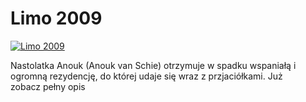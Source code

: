 Limo 2009 
=============
[![Limo 2009 ](http://vidos.pl/images/player.gif)](http://vidos.pl/limo-2009)

 Nastolatka Anouk (Anouk van Schie) otrzymuje w spadku wspaniałą i ogromną rezydencję, do której udaje się wraz z przjaciółkami. Już zobacz pełny opis
